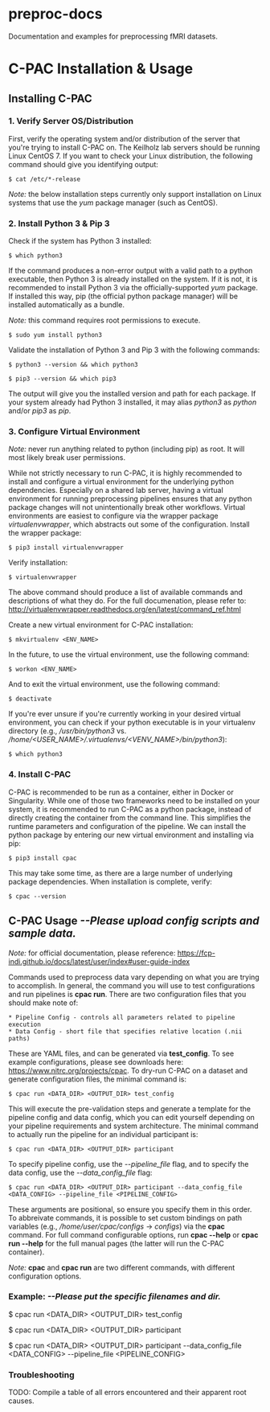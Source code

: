 # preproc-docs
Documentation and examples for preprocessing fMRI datasets.

# C-PAC Installation & Usage

## Installing C-PAC

### 1. Verify Server OS/Distribution
First, verify the operating system and/or distribution of the server that you're trying to install C-PAC on. The Keilholz 
lab servers should be running Linux CentOS 7. If you want to check your Linux distribution, the following command should 
give you identifying output:

    $ cat /etc/*-release

*Note:* the below installation steps currently only support installation on Linux systems that use the *yum* package 
manager (such as CentOS).


### 2. Install Python 3 & Pip 3
Check if the system has Python 3 installed:

    $ which python3

If the command produces a non-error output with a valid path to a python executable, then Python 3 is already installed 
on the system. If it is not, it is recommended to install Python 3 via the officially-supported *yum* package. If installed 
this way, pip (the official python package manager) will be installed automatically as a bundle.

*Note:* this command requires root permissions to execute.

    $ sudo yum install python3

Validate the installation of Python 3 and Pip 3 with the following commands:

    $ python3 --version && which python3

    $ pip3 --version && which pip3

The output will give you the installed version and path for each package. If your system already had Python 3 installed, it may 
alias *python3* as *python* and/or *pip3* as *pip*.


### 3. Configure Virtual Environment
*Note:* never run anything related to python (including pip) as root. It will most likely break user permissions.

While not strictly necessary to run C-PAC, it is highly recommended to install and configure a virtual environment for 
the underlying python dependencies. Especially on a shared lab server, having a virtual environment for running preprocessing 
pipelines ensures that any python package changes will not unintentionally break other workflows. Virtual environments are 
easiest to configure via the wrapper package *virtualenvwrapper*, which abstracts out some of the configuration.
Install the wrapper package:

    $ pip3 install virtualenvwrapper

Verify installation:

    $ virtualenvwrapper

The above command should produce a list of available commands and descriptions of what they do. For the full documenation, 
please refer to: http://virtualenvwrapper.readthedocs.org/en/latest/command_ref.html

Create a new virtual environment for C-PAC installation:

    $ mkvirtualenv <ENV_NAME>

In the future, to use the virtual environment, use the following command:

    $ workon <ENV_NAME>

And to exit the virtual environment, use the following command:

    $ deactivate

If you're ever unsure if you're currently working in your desired virtual environment, you can check if your python executable 
is in your virtualenv directory (e.g., */usr/bin/python3* vs. */home/<USER_NAME>/.virtualenvs/<VENV_NAME>/bin/python3*):

    $ which python3


### 4. Install C-PAC
C-PAC is recommended to be run as a container, either in Docker or Singularity. While one of those two frameworks need to 
be installed on your system, it is recommended to run C-PAC as a python package, instead of directly creating the container 
from the command line. This simplifies the runtime parameters and configuration of the pipeline. We can install the python 
package by entering our new virtual environment and installing via pip:

    $ pip3 install cpac

This may take some time, as there are a large number of underlying package dependencies. When installation is complete, verify:

    $ cpac --version

## C-PAC Usage *--Please upload config scripts and sample data.*
*Note:* for official documentation, please reference: https://fcp-indi.github.io/docs/latest/user/index#user-guide-index

Commands used to preprocess data vary depending on what you are trying to accomplish. In general, the command you will 
use to test configurations and run pipelines is **cpac run**. There are two configuration files that you should make note of:

    * Pipeline Config - controls all parameters related to pipeline execution
    * Data Config - short file that specifies relative location (.nii paths)

These are YAML files, and can be generated via **test_config**. To see example configurations, please see downloads here:
https://www.nitrc.org/projects/cpac. To dry-run C-PAC on a dataset and generate configuration files, the minimal command is:

    $ cpac run <DATA_DIR> <OUTPUT_DIR> test_config   

This will execute the pre-validation steps and generate a template for the pipeline config and data config, which you can edit
yourself depending on your pipeline requirements and system architecture. The minimal command to actually run the pipeline 
for an individual participant is:

    $ cpac run <DATA_DIR> <OUTPUT_DIR> participant

To specify pipeline config, use the *--pipeline_file* flag, and to specify the data config, use the *--data_config_file* flag:

    $ cpac run <DATA_DIR> <OUTPUT_DIR> participant --data_config_file <DATA_CONFIG> --pipeline_file <PIPELINE_CONFIG>

These arguments are positional, so ensure you specify them in this order. To abbreivate commands, it is possible to set 
custom bindings on path variables (e.g., */home/user/cpac/configs* -> *configs*) via the **cpac** command. For full command 
configurable options, run **cpac --help** or **cpac run --help** for the full manual pages (the latter will run the C-PAC container).

*Note:* **cpac** and **cpac run** are two different commands, with different configuration options.

### Example: *--Please put the specific filenames and dir.*
 $ cpac run <DATA_DIR> <OUTPUT_DIR> test_config  
 
 $ cpac run <DATA_DIR> <OUTPUT_DIR> participant
 
 $ cpac run <DATA_DIR> <OUTPUT_DIR> participant --data_config_file <DATA_CONFIG> --pipeline_file <PIPELINE_CONFIG>

### Troubleshooting
TODO: Compile a table of all errors encountered and their apparent root causes.


